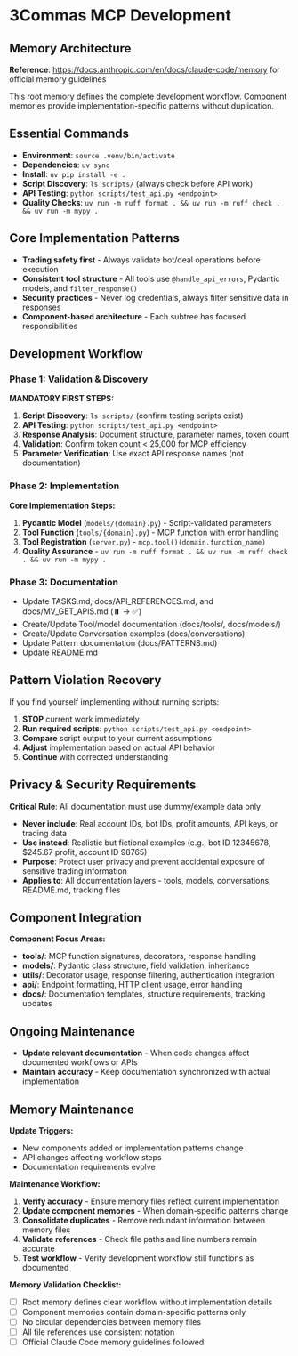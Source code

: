 # 3Commas MCP Development

## Memory Architecture
**Reference**: https://docs.anthropic.com/en/docs/claude-code/memory for official memory guidelines

This root memory defines the complete development workflow. Component memories provide implementation-specific patterns without duplication.

## Essential Commands
- **Environment**: `source .venv/bin/activate`
- **Dependencies**: `uv sync`
- **Install**: `uv pip install -e .`
- **Script Discovery**: `ls scripts/` (always check before API work)
- **API Testing**: `python scripts/test_api.py <endpoint>`
- **Quality Checks**: `uv run -m ruff format . && uv run -m ruff check . && uv run -m mypy .`

## Core Implementation Patterns
- **Trading safety first** - Always validate bot/deal operations before execution
- **Consistent tool structure** - All tools use `@handle_api_errors`, Pydantic models, and `filter_response()`
- **Security practices** - Never log credentials, always filter sensitive data in responses
- **Component-based architecture** - Each subtree has focused responsibilities

## Development Workflow

### Phase 1: Validation & Discovery
**MANDATORY FIRST STEPS:**
1. **Script Discovery**: `ls scripts/` (confirm testing scripts exist)
2. **API Testing**: `python scripts/test_api.py <endpoint>`
3. **Response Analysis**: Document structure, parameter names, token count
4. **Validation**: Confirm token count < 25,000 for MCP efficiency
5. **Parameter Verification**: Use exact API response names (not documentation)

### Phase 2: Implementation
**Core Implementation Steps:**
1. **Pydantic Model** (`models/{domain}.py`) - Script-validated parameters
2. **Tool Function** (`tools/{domain}.py`) - MCP function with error handling
3. **Tool Registration** (`server.py`) - `mcp.tool()(domain.function_name)`
4. **Quality Assurance** - `uv run -m ruff format . && uv run -m ruff check . && uv run -m mypy .`

### Phase 3: Documentation
- Update TASKS.md, docs/API_REFERENCES.md, and docs/MV_GET_APIS.md (⏸️ → ✅)
- Create/Update Tool/model documentation (docs/tools/, docs/models/)
- Create/Update Conversation examples (docs/conversations)
- Update Pattern documentation (docs/PATTERNS.md)
- Update README.md

## Pattern Violation Recovery
If you find yourself implementing without running scripts:
1. **STOP** current work immediately
2. **Run required scripts**: `python scripts/test_api.py <endpoint>`
3. **Compare** script output to your current assumptions
4. **Adjust** implementation based on actual API behavior
5. **Continue** with corrected understanding

## Privacy & Security Requirements

**Critical Rule**: All documentation must use dummy/example data only
- **Never include**: Real account IDs, bot IDs, profit amounts, API keys, or trading data
- **Use instead**: Realistic but fictional examples (e.g., bot ID 12345678, $245.67 profit, account ID 98765)
- **Purpose**: Protect user privacy and prevent accidental exposure of sensitive trading information
- **Applies to**: All documentation layers - tools, models, conversations, README.md, tracking files

## Component Integration

**Component Focus Areas:**
- **tools/**: MCP function signatures, decorators, response handling
- **models/**: Pydantic class structure, field validation, inheritance
- **utils/**: Decorator usage, response filtering, authentication integration
- **api/**: Endpoint formatting, HTTP client usage, error handling
- **docs/**: Documentation templates, structure requirements, tracking updates

## Ongoing Maintenance
- **Update relevant documentation** - When code changes affect documented workflows or APIs
- **Maintain accuracy** - Keep documentation synchronized with actual implementation

## Memory Maintenance

**Update Triggers:**
- New components added or implementation patterns change
- API changes affecting workflow steps
- Documentation requirements evolve

**Maintenance Workflow:**
1. **Verify accuracy** - Ensure memory files reflect current implementation
2. **Update component memories** - When domain-specific patterns change  
3. **Consolidate duplicates** - Remove redundant information between memory files
4. **Validate references** - Check file paths and line numbers remain accurate
5. **Test workflow** - Verify development workflow still functions as documented

**Memory Validation Checklist:**
- [ ] Root memory defines clear workflow without implementation details
- [ ] Component memories contain domain-specific patterns only
- [ ] No circular dependencies between memory files
- [ ] All file references use consistent notation
- [ ] Official Claude Code memory guidelines followed
